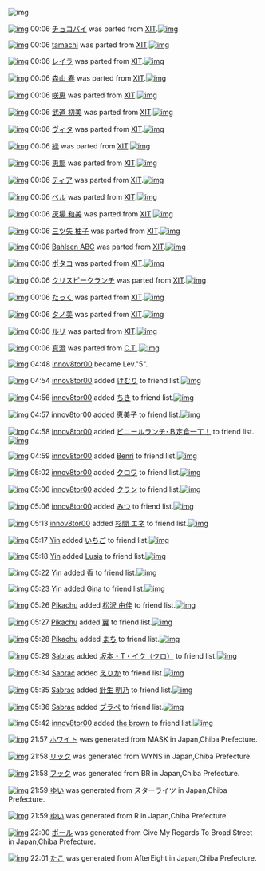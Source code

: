 ![img](http://gdrive-cdn.herokuapp.com/537b65a5bc09f0000721dda7/512px-barcode.png)

[![img](http://www.deviantsart.com/3ckch4f.png)](http://www.barcodekanojo.com/kanojo/25370/%E3%83%81%E3%83%A7%E3%82%B3%E3%83%91%E3%82%A4) 00:06 [チョコパイ](http://www.barcodekanojo.com/kanojo/25370/%E3%83%81%E3%83%A7%E3%82%B3%E3%83%91%E3%82%A4) was parted from [XIT](http://www.barcodekanojo.com/kanojo/25370/%E3%83%81%E3%83%A7%E3%82%B3%E3%83%91%E3%82%A4).[![img](http://www.deviantsart.com/815jg6.jpeg)](http://www.barcodekanojo.com/user/209348/XIT) 

[![img](http://www.deviantsart.com/2id3vh3.png)](http://www.barcodekanojo.com/kanojo/2916293/tamachi) 00:06 [tamachi](http://www.barcodekanojo.com/kanojo/2916293/tamachi) was parted from [XIT](http://www.barcodekanojo.com/kanojo/2916293/tamachi).[![img](http://www.deviantsart.com/815jg6.jpeg)](http://www.barcodekanojo.com/user/209348/XIT) 

[![img](http://www.deviantsart.com/1ufpbim.png)](http://www.barcodekanojo.com/kanojo/50509/%E3%83%AC%E3%82%A4%E3%83%A9) 00:06 [レイラ](http://www.barcodekanojo.com/kanojo/50509/%E3%83%AC%E3%82%A4%E3%83%A9) was parted from [XIT](http://www.barcodekanojo.com/kanojo/50509/%E3%83%AC%E3%82%A4%E3%83%A9).[![img](http://www.deviantsart.com/815jg6.jpeg)](http://www.barcodekanojo.com/user/209348/XIT) 

[![img](http://www.deviantsart.com/3runrlh.png)](http://www.barcodekanojo.com/kanojo/1451934/%E6%A3%AE%E5%B1%B1%20%E6%98%A5) 00:06 [森山 春](http://www.barcodekanojo.com/kanojo/1451934/%E6%A3%AE%E5%B1%B1%20%E6%98%A5) was parted from [XIT](http://www.barcodekanojo.com/kanojo/1451934/%E6%A3%AE%E5%B1%B1%20%E6%98%A5).[![img](http://www.deviantsart.com/815jg6.jpeg)](http://www.barcodekanojo.com/user/209348/XIT) 

[![img](http://www.deviantsart.com/25es2a7.png)](http://www.barcodekanojo.com/kanojo/959048/%E5%92%B2%E6%81%B5) 00:06 [咲恵](http://www.barcodekanojo.com/kanojo/959048/%E5%92%B2%E6%81%B5) was parted from [XIT](http://www.barcodekanojo.com/kanojo/959048/%E5%92%B2%E6%81%B5).[![img](http://www.deviantsart.com/815jg6.jpeg)](http://www.barcodekanojo.com/user/209348/XIT) 

[![img](http://www.deviantsart.com/2le07b3.png)](http://www.barcodekanojo.com/kanojo/1716547/%E6%AD%A6%E9%81%93%20%E5%88%9D%E7%BE%8E) 00:06 [武道 初美](http://www.barcodekanojo.com/kanojo/1716547/%E6%AD%A6%E9%81%93%20%E5%88%9D%E7%BE%8E) was parted from [XIT](http://www.barcodekanojo.com/kanojo/1716547/%E6%AD%A6%E9%81%93%20%E5%88%9D%E7%BE%8E).[![img](http://www.deviantsart.com/815jg6.jpeg)](http://www.barcodekanojo.com/user/209348/XIT) 

[![img](http://www.deviantsart.com/1iif0v9.png)](http://www.barcodekanojo.com/kanojo/1796595/%E3%83%B4%E3%82%A3%E3%82%BF) 00:06 [ヴィタ](http://www.barcodekanojo.com/kanojo/1796595/%E3%83%B4%E3%82%A3%E3%82%BF) was parted from [XIT](http://www.barcodekanojo.com/kanojo/1796595/%E3%83%B4%E3%82%A3%E3%82%BF).[![img](http://www.deviantsart.com/815jg6.jpeg)](http://www.barcodekanojo.com/user/209348/XIT) 

[![img](http://www.deviantsart.com/28t1heg.png)](http://www.barcodekanojo.com/kanojo/3172098/%E7%B7%91) 00:06 [緑](http://www.barcodekanojo.com/kanojo/3172098/%E7%B7%91) was parted from [XIT](http://www.barcodekanojo.com/kanojo/3172098/%E7%B7%91).[![img](http://www.deviantsart.com/815jg6.jpeg)](http://www.barcodekanojo.com/user/209348/XIT) 

[![img](http://www.deviantsart.com/2jthrpj.png)](http://www.barcodekanojo.com/kanojo/3172243/%E6%81%B5%E9%82%A3) 00:06 [恵那](http://www.barcodekanojo.com/kanojo/3172243/%E6%81%B5%E9%82%A3) was parted from [XIT](http://www.barcodekanojo.com/kanojo/3172243/%E6%81%B5%E9%82%A3).[![img](http://www.deviantsart.com/815jg6.jpeg)](http://www.barcodekanojo.com/user/209348/XIT) 

[![img](http://www.deviantsart.com/3hnpkga.png)](http://www.barcodekanojo.com/kanojo/3178541/%E3%83%86%E3%82%A3%E3%82%A2) 00:06 [ティア](http://www.barcodekanojo.com/kanojo/3178541/%E3%83%86%E3%82%A3%E3%82%A2) was parted from [XIT](http://www.barcodekanojo.com/kanojo/3178541/%E3%83%86%E3%82%A3%E3%82%A2).[![img](http://www.deviantsart.com/815jg6.jpeg)](http://www.barcodekanojo.com/user/209348/XIT) 

[![img](http://www.deviantsart.com/3m38gm6.png)](http://www.barcodekanojo.com/kanojo/3175836/%E3%83%99%E3%83%AB) 00:06 [ベル](http://www.barcodekanojo.com/kanojo/3175836/%E3%83%99%E3%83%AB) was parted from [XIT](http://www.barcodekanojo.com/kanojo/3175836/%E3%83%99%E3%83%AB).[![img](http://www.deviantsart.com/815jg6.jpeg)](http://www.barcodekanojo.com/user/209348/XIT) 

[![img](http://www.deviantsart.com/3n24n2f.png)](http://www.barcodekanojo.com/kanojo/1941041/%E7%81%B0%E5%A0%B4%20%E5%92%8C%E7%BE%8E) 00:06 [灰場 和美](http://www.barcodekanojo.com/kanojo/1941041/%E7%81%B0%E5%A0%B4%20%E5%92%8C%E7%BE%8E) was parted from [XIT](http://www.barcodekanojo.com/kanojo/1941041/%E7%81%B0%E5%A0%B4%20%E5%92%8C%E7%BE%8E).[![img](http://www.deviantsart.com/815jg6.jpeg)](http://www.barcodekanojo.com/user/209348/XIT) 

[![img](http://www.deviantsart.com/3c976mm.png)](http://www.barcodekanojo.com/kanojo/1775539/%E4%B8%89%E3%83%84%E7%9F%A2%20%E6%9F%9A%E5%AD%90) 00:06 [三ツ矢 柚子](http://www.barcodekanojo.com/kanojo/1775539/%E4%B8%89%E3%83%84%E7%9F%A2%20%E6%9F%9A%E5%AD%90) was parted from [XIT](http://www.barcodekanojo.com/kanojo/1775539/%E4%B8%89%E3%83%84%E7%9F%A2%20%E6%9F%9A%E5%AD%90).[![img](http://www.deviantsart.com/815jg6.jpeg)](http://www.barcodekanojo.com/user/209348/XIT) 

[![img](http://www.deviantsart.com/5mjvo7.png)](http://www.barcodekanojo.com/kanojo/1511445/Bahlsen%20ABC) 00:06 [Bahlsen ABC](http://www.barcodekanojo.com/kanojo/1511445/Bahlsen%20ABC) was parted from [XIT](http://www.barcodekanojo.com/kanojo/1511445/Bahlsen%20ABC).[![img](http://www.deviantsart.com/815jg6.jpeg)](http://www.barcodekanojo.com/user/209348/XIT) 

[![img](http://www.deviantsart.com/ieu1d.png)](http://www.barcodekanojo.com/kanojo/436485/%E3%83%9D%E3%82%BF%E3%82%B3) 00:06 [ポタコ](http://www.barcodekanojo.com/kanojo/436485/%E3%83%9D%E3%82%BF%E3%82%B3) was parted from [XIT](http://www.barcodekanojo.com/kanojo/436485/%E3%83%9D%E3%82%BF%E3%82%B3).[![img](http://www.deviantsart.com/815jg6.jpeg)](http://www.barcodekanojo.com/user/209348/XIT) 

[![img](http://www.deviantsart.com/1viopga.png)](http://www.barcodekanojo.com/kanojo/50626/%E3%82%AF%E3%83%AA%E3%82%B9%E3%83%94%E3%83%BC%E3%82%AF%E3%83%A9%E3%83%B3%E3%83%81) 00:06 [クリスピークランチ](http://www.barcodekanojo.com/kanojo/50626/%E3%82%AF%E3%83%AA%E3%82%B9%E3%83%94%E3%83%BC%E3%82%AF%E3%83%A9%E3%83%B3%E3%83%81) was parted from [XIT](http://www.barcodekanojo.com/kanojo/50626/%E3%82%AF%E3%83%AA%E3%82%B9%E3%83%94%E3%83%BC%E3%82%AF%E3%83%A9%E3%83%B3%E3%83%81).[![img](http://www.deviantsart.com/815jg6.jpeg)](http://www.barcodekanojo.com/user/209348/XIT) 

[![img](http://www.deviantsart.com/1ushg0i.png)](http://www.barcodekanojo.com/kanojo/13282/%E3%81%9F%E3%81%A3%E3%81%8F) 00:06 [たっく](http://www.barcodekanojo.com/kanojo/13282/%E3%81%9F%E3%81%A3%E3%81%8F) was parted from [XIT](http://www.barcodekanojo.com/kanojo/13282/%E3%81%9F%E3%81%A3%E3%81%8F).[![img](http://www.deviantsart.com/815jg6.jpeg)](http://www.barcodekanojo.com/user/209348/XIT) 

[![img](http://www.deviantsart.com/3i5pt0m.png)](http://www.barcodekanojo.com/kanojo/7335/%E3%82%BF%E3%83%8E%E7%BE%8E) 00:06 [タノ美](http://www.barcodekanojo.com/kanojo/7335/%E3%82%BF%E3%83%8E%E7%BE%8E) was parted from [XIT](http://www.barcodekanojo.com/kanojo/7335/%E3%82%BF%E3%83%8E%E7%BE%8E).[![img](http://www.deviantsart.com/815jg6.jpeg)](http://www.barcodekanojo.com/user/209348/XIT) 

[![img](http://www.deviantsart.com/10f2b1g.png)](http://www.barcodekanojo.com/kanojo/71345/%E3%83%AB%E3%83%AA) 00:06 [ルリ](http://www.barcodekanojo.com/kanojo/71345/%E3%83%AB%E3%83%AA) was parted from [XIT](http://www.barcodekanojo.com/kanojo/71345/%E3%83%AB%E3%83%AA).[![img](http://www.deviantsart.com/815jg6.jpeg)](http://www.barcodekanojo.com/user/209348/XIT) 

[![img](http://www.deviantsart.com/eojj6g.png)](http://www.barcodekanojo.com/kanojo/3193422/%E7%9C%9F%E6%BE%84) 00:06 [真澄](http://www.barcodekanojo.com/kanojo/3193422/%E7%9C%9F%E6%BE%84) was parted from [C.T.](http://www.barcodekanojo.com/kanojo/3193422/%E7%9C%9F%E6%BE%84).[![img](http://www.deviantsart.com/fhrc6a.jpeg)](http://www.barcodekanojo.com/user/272165/C.T.) 

[![img](http://www.deviantsart.com/2es781h.jpeg)](http://www.barcodekanojo.com/user/338230/innov8tor00) 04:48 [innov8tor00](http://www.barcodekanojo.com/user/338230/innov8tor00) became Lev."5".

[![img](http://www.deviantsart.com/2es781h.jpeg)](http://www.barcodekanojo.com/user/338230/innov8tor00) 04:54 [innov8tor00](http://www.barcodekanojo.com/user/338230/innov8tor00) added [けむり](http://www.barcodekanojo.com/kanojo/1761653/%E3%81%91%E3%82%80%E3%82%8A) to friend list.[![img](http://www.deviantsart.com/9icfid.png)](http://www.barcodekanojo.com/kanojo/1761653/%E3%81%91%E3%82%80%E3%82%8A) 

[![img](http://www.deviantsart.com/2es781h.jpeg)](http://www.barcodekanojo.com/user/338230/innov8tor00) 04:56 [innov8tor00](http://www.barcodekanojo.com/user/338230/innov8tor00) added [ちき](http://www.barcodekanojo.com/kanojo/230060/%E3%81%A1%E3%81%8D) to friend list.[![img](http://www.deviantsart.com/14114sf.png)](http://www.barcodekanojo.com/kanojo/230060/%E3%81%A1%E3%81%8D) 

[![img](http://www.deviantsart.com/2es781h.jpeg)](http://www.barcodekanojo.com/user/338230/innov8tor00) 04:57 [innov8tor00](http://www.barcodekanojo.com/user/338230/innov8tor00) added [恵美子](http://www.barcodekanojo.com/kanojo/3071011/%E6%81%B5%E7%BE%8E%E5%AD%90) to friend list.[![img](http://www.deviantsart.com/2qcpseb.png)](http://www.barcodekanojo.com/kanojo/3071011/%E6%81%B5%E7%BE%8E%E5%AD%90) 

[![img](http://www.deviantsart.com/2es781h.jpeg)](http://www.barcodekanojo.com/user/338230/innov8tor00) 04:58 [innov8tor00](http://www.barcodekanojo.com/user/338230/innov8tor00) added [ビニールランチ･Ｂ定食一丁！](http://www.barcodekanojo.com/kanojo/2693221/%E3%83%93%E3%83%8B%E3%83%BC%E3%83%AB%E3%83%A9%E3%83%B3%E3%83%81%EF%BD%A5%EF%BC%A2%E5%AE%9A%E9%A3%9F%E4%B8%80%E4%B8%81%EF%BC%81) to friend list.[![img](http://www.deviantsart.com/52ote2.png)](http://www.barcodekanojo.com/kanojo/2693221/%E3%83%93%E3%83%8B%E3%83%BC%E3%83%AB%E3%83%A9%E3%83%B3%E3%83%81%EF%BD%A5%EF%BC%A2%E5%AE%9A%E9%A3%9F%E4%B8%80%E4%B8%81%EF%BC%81) 

[![img](http://www.deviantsart.com/2es781h.jpeg)](http://www.barcodekanojo.com/user/338230/innov8tor00) 04:59 [innov8tor00](http://www.barcodekanojo.com/user/338230/innov8tor00) added [Benri](http://www.barcodekanojo.com/kanojo/3082973/Benri) to friend list.[![img](http://www.deviantsart.com/37uid1b.png)](http://www.barcodekanojo.com/kanojo/3082973/Benri) 

[![img](http://www.deviantsart.com/2es781h.jpeg)](http://www.barcodekanojo.com/user/338230/innov8tor00) 05:02 [innov8tor00](http://www.barcodekanojo.com/user/338230/innov8tor00) added [クロワ](http://www.barcodekanojo.com/kanojo/2639034/%E3%82%AF%E3%83%AD%E3%83%AF) to friend list.[![img](http://www.deviantsart.com/2qdcdc1.png)](http://www.barcodekanojo.com/kanojo/2639034/%E3%82%AF%E3%83%AD%E3%83%AF) 

[![img](http://www.deviantsart.com/2es781h.jpeg)](http://www.barcodekanojo.com/user/338230/innov8tor00) 05:06 [innov8tor00](http://www.barcodekanojo.com/user/338230/innov8tor00) added [クラン](http://www.barcodekanojo.com/kanojo/2389230/%E3%82%AF%E3%83%A9%E3%83%B3) to friend list.[![img](http://www.deviantsart.com/1e4j5su.png)](http://www.barcodekanojo.com/kanojo/2389230/%E3%82%AF%E3%83%A9%E3%83%B3) 

[![img](http://www.deviantsart.com/2es781h.jpeg)](http://www.barcodekanojo.com/user/338230/innov8tor00) 05:06 [innov8tor00](http://www.barcodekanojo.com/user/338230/innov8tor00) added [みつ](http://www.barcodekanojo.com/kanojo/291693/%E3%81%BF%E3%81%A4) to friend list.[![img](http://www.deviantsart.com/2st497q.png)](http://www.barcodekanojo.com/kanojo/291693/%E3%81%BF%E3%81%A4) 

[![img](http://www.deviantsart.com/2es781h.jpeg)](http://www.barcodekanojo.com/user/338230/innov8tor00) 05:13 [innov8tor00](http://www.barcodekanojo.com/user/338230/innov8tor00) added [杉間 エネ](http://www.barcodekanojo.com/kanojo/239541/%E6%9D%89%E9%96%93%20%E3%82%A8%E3%83%8D) to friend list.[![img](http://www.deviantsart.com/1nuodno.png)](http://www.barcodekanojo.com/kanojo/239541/%E6%9D%89%E9%96%93%20%E3%82%A8%E3%83%8D) 

[![img](http://www.deviantsart.com/2es781h.jpeg)](http://www.barcodekanojo.com/user/338230/Yin) 05:17 [Yin](http://www.barcodekanojo.com/user/338230/Yin) added [いちご](http://www.barcodekanojo.com/kanojo/585629/%E3%81%84%E3%81%A1%E3%81%94) to friend list.[![img](http://www.deviantsart.com/2t8ciec.png)](http://www.barcodekanojo.com/kanojo/585629/%E3%81%84%E3%81%A1%E3%81%94) 

[![img](http://www.deviantsart.com/2es781h.jpeg)](http://www.barcodekanojo.com/user/338230/Yin) 05:18 [Yin](http://www.barcodekanojo.com/user/338230/Yin) added [Lusia](http://www.barcodekanojo.com/kanojo/378885/Lusia) to friend list.[![img](http://www.deviantsart.com/sak9a3.png)](http://www.barcodekanojo.com/kanojo/378885/Lusia) 

[![img](http://www.deviantsart.com/2es781h.jpeg)](http://www.barcodekanojo.com/user/338230/Yin) 05:22 [Yin](http://www.barcodekanojo.com/user/338230/Yin) added [香](http://www.barcodekanojo.com/kanojo/3051512/%E9%A6%99) to friend list.[![img](http://www.deviantsart.com/2pb8408.png)](http://www.barcodekanojo.com/kanojo/3051512/%E9%A6%99) 

[![img](http://www.deviantsart.com/2es781h.jpeg)](http://www.barcodekanojo.com/user/338230/Yin) 05:23 [Yin](http://www.barcodekanojo.com/user/338230/Yin) added [Gina](http://www.barcodekanojo.com/kanojo/2996547/Gina) to friend list.[![img](http://www.deviantsart.com/23ltf9d.png)](http://www.barcodekanojo.com/kanojo/2996547/Gina) 

[![img](http://www.deviantsart.com/2es781h.jpeg)](http://www.barcodekanojo.com/user/338230/Pikachu) 05:26 [Pikachu](http://www.barcodekanojo.com/user/338230/Pikachu) added [松沢 由佳](http://www.barcodekanojo.com/kanojo/2100986/%E6%9D%BE%E6%B2%A2%20%E7%94%B1%E4%BD%B3) to friend list.[![img](http://www.deviantsart.com/3tno3ir.png)](http://www.barcodekanojo.com/kanojo/2100986/%E6%9D%BE%E6%B2%A2%20%E7%94%B1%E4%BD%B3) 

[![img](http://www.deviantsart.com/2es781h.jpeg)](http://www.barcodekanojo.com/user/338230/Pikachu) 05:27 [Pikachu](http://www.barcodekanojo.com/user/338230/Pikachu) added [翼](http://www.barcodekanojo.com/kanojo/2867116/%E7%BF%BC) to friend list.[![img](http://www.deviantsart.com/3i90vgg.png)](http://www.barcodekanojo.com/kanojo/2867116/%E7%BF%BC) 

[![img](http://www.deviantsart.com/2es781h.jpeg)](http://www.barcodekanojo.com/user/338230/Pikachu) 05:28 [Pikachu](http://www.barcodekanojo.com/user/338230/Pikachu) added [まち](http://www.barcodekanojo.com/kanojo/2481431/%E3%81%BE%E3%81%A1) to friend list.[![img](http://www.deviantsart.com/1gcr591.png)](http://www.barcodekanojo.com/kanojo/2481431/%E3%81%BE%E3%81%A1) 

[![img](http://www.deviantsart.com/2es781h.jpeg)](http://www.barcodekanojo.com/user/338230/Sabrac) 05:29 [Sabrac](http://www.barcodekanojo.com/user/338230/Sabrac) added [坂本・T・イク（クロ）](http://www.barcodekanojo.com/kanojo/2537727/%E5%9D%82%E6%9C%AC%E3%83%BBT%E3%83%BB%E3%82%A4%E3%82%AF%EF%BC%88%E3%82%AF%E3%83%AD%EF%BC%89) to friend list.[![img](http://www.deviantsart.com/cngci.png)](http://www.barcodekanojo.com/kanojo/2537727/%E5%9D%82%E6%9C%AC%E3%83%BBT%E3%83%BB%E3%82%A4%E3%82%AF%EF%BC%88%E3%82%AF%E3%83%AD%EF%BC%89) 

[![img](http://www.deviantsart.com/2es781h.jpeg)](http://www.barcodekanojo.com/user/338230/Sabrac) 05:34 [Sabrac](http://www.barcodekanojo.com/user/338230/Sabrac) added [えりか](http://www.barcodekanojo.com/kanojo/2030344/%E3%81%88%E3%82%8A%E3%81%8B) to friend list.[![img](http://www.deviantsart.com/29eau8g.png)](http://www.barcodekanojo.com/kanojo/2030344/%E3%81%88%E3%82%8A%E3%81%8B) 

[![img](http://www.deviantsart.com/2es781h.jpeg)](http://www.barcodekanojo.com/user/338230/Sabrac) 05:35 [Sabrac](http://www.barcodekanojo.com/user/338230/Sabrac) added [針生 明乃](http://www.barcodekanojo.com/kanojo/201211/%E9%87%9D%E7%94%9F%20%E6%98%8E%E4%B9%83) to friend list.[![img](http://www.deviantsart.com/1ndan1c.png)](http://www.barcodekanojo.com/kanojo/201211/%E9%87%9D%E7%94%9F%20%E6%98%8E%E4%B9%83) 

[![img](http://www.deviantsart.com/2es781h.jpeg)](http://www.barcodekanojo.com/user/338230/Sabrac) 05:36 [Sabrac](http://www.barcodekanojo.com/user/338230/Sabrac) added [ブラぺ](http://www.barcodekanojo.com/kanojo/251319/%E3%83%96%E3%83%A9%E3%81%BA) to friend list.[![img](http://www.deviantsart.com/11h57tf.png)](http://www.barcodekanojo.com/kanojo/251319/%E3%83%96%E3%83%A9%E3%81%BA) 

[![img](http://www.deviantsart.com/2es781h.jpeg)](http://www.barcodekanojo.com/user/338230/innov8tor00) 05:42 [innov8tor00](http://www.barcodekanojo.com/user/338230/innov8tor00) added [the brown](http://www.barcodekanojo.com/kanojo/2754132/the%20brown) to friend list.[![img](http://www.deviantsart.com/2jp8juf.png)](http://www.barcodekanojo.com/kanojo/2754132/the%20brown) 

[![img](http://www.deviantsart.com/32mqcd4.png)](http://www.barcodekanojo.com/kanojo/3193898/%E3%83%9B%E3%83%AF%E3%82%A4%E3%83%88) 21:57 [ホワイト](http://www.barcodekanojo.com/kanojo/3193898/%E3%83%9B%E3%83%AF%E3%82%A4%E3%83%88) was generated from MASK in Japan,Chiba Prefecture.

[![img](http://www.deviantsart.com/2ngvhhf.png)](http://www.barcodekanojo.com/kanojo/3193899/%E3%83%AA%E3%83%83%E3%82%AF) 21:58 [リック](http://www.barcodekanojo.com/kanojo/3193899/%E3%83%AA%E3%83%83%E3%82%AF) was generated from WYNS in Japan,Chiba Prefecture.

[![img](http://www.deviantsart.com/1445ko6.png)](http://www.barcodekanojo.com/kanojo/3193900/%E3%83%95%E3%83%83%E3%82%AF) 21:58 [フック](http://www.barcodekanojo.com/kanojo/3193900/%E3%83%95%E3%83%83%E3%82%AF) was generated from BR in Japan,Chiba Prefecture.

[![img](http://www.deviantsart.com/38umpgo.png)](http://www.barcodekanojo.com/kanojo/3193901/%E3%82%86%E3%81%84) 21:59 [ゆい](http://www.barcodekanojo.com/kanojo/3193901/%E3%82%86%E3%81%84) was generated from スターライツ in Japan,Chiba Prefecture.

[![img](http://www.deviantsart.com/1cbdbq5.png)](http://www.barcodekanojo.com/kanojo/3193902/%E3%82%86%E3%81%84) 21:59 [ゆい](http://www.barcodekanojo.com/kanojo/3193902/%E3%82%86%E3%81%84) was generated from R in Japan,Chiba Prefecture.

[![img](http://www.deviantsart.com/ntb0bd.png)](http://www.barcodekanojo.com/kanojo/3193903/%E3%83%9D%E3%83%BC%E3%83%AB) 22:00 [ポール](http://www.barcodekanojo.com/kanojo/3193903/%E3%83%9D%E3%83%BC%E3%83%AB) was generated from Give My Regards To Broad Street in Japan,Chiba Prefecture.

[![img](http://www.deviantsart.com/3v2b8pv.png)](http://www.barcodekanojo.com/kanojo/3193904/%E3%81%9F%E3%81%93) 22:01 [たこ](http://www.barcodekanojo.com/kanojo/3193904/%E3%81%9F%E3%81%93) was generated from AfterEight in Japan,Chiba Prefecture.

